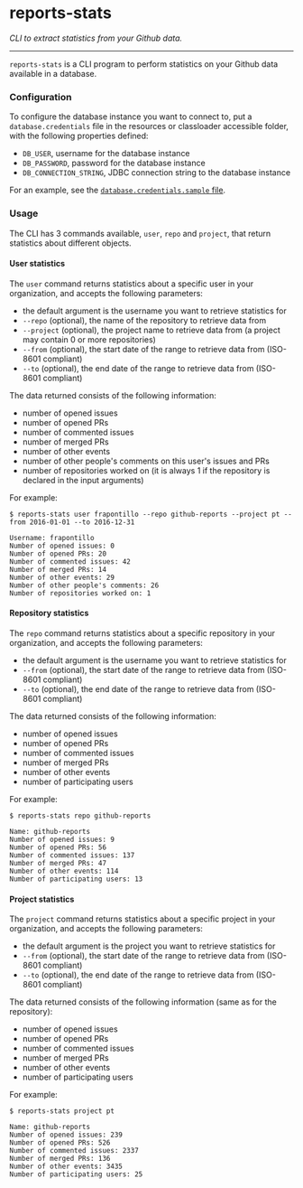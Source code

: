 reports-stats
=============

_CLI to extract statistics from your Github data._

-------------

`reports-stats` is a CLI program to perform statistics on your Github data available in a database.

### Configuration

To configure the database instance you want to connect to, put a `database.credentials` file in the resources or classloader accessible folder, with
the following properties defined:

* `DB_USER`, username for the database instance
* `DB_PASSWORD`, password for the database instance
* `DB_CONNECTION_STRING`, JDBC connection string to the database instance

For an example, see the [`database.credentials.sample` file](src/main/resources/database.credentials.sample).

### Usage

The CLI has 3 commands available, `user`, `repo` and `project`, that return statistics about different objects.

#### User statistics

The `user` command returns statistics about a specific user in your organization, and accepts the following parameters:

* the default argument is the username you want to retrieve statistics for
* `--repo` (optional), the name of the repository to retrieve data from
* `--project` (optional), the project name to retrieve data from (a project may contain 0 or more repositories)
* `--from` (optional), the start date of the range to retrieve data from (ISO-8601 compliant)
* `--to` (optional), the end date of the range to retrieve data from (ISO-8601 compliant)

The data returned consists of the following information:

* number of opened issues
* number of opened PRs
* number of commented issues
* number of merged PRs
* number of other events
* number of other people's comments on this user's issues and PRs
* number of repositories worked on (it is always 1 if the repository is declared in the input arguments)

For example:

```shell
$ reports-stats user frapontillo --repo github-reports --project pt --from 2016-01-01 --to 2016-12-31

Username: frapontillo
Number of opened issues: 0
Number of opened PRs: 20
Number of commented issues: 42
Number of merged PRs: 14
Number of other events: 29
Number of other people's comments: 26
Number of repositories worked on: 1
```

#### Repository statistics

The `repo` command returns statistics about a specific repository in your organization, and accepts the following parameters:

* the default argument is the username you want to retrieve statistics for
* `--from` (optional), the start date of the range to retrieve data from (ISO-8601 compliant)
* `--to` (optional), the end date of the range to retrieve data from (ISO-8601 compliant)

The data returned consists of the following information:

* number of opened issues
* number of opened PRs
* number of commented issues
* number of merged PRs
* number of other events
* number of participating users

For example:

```shell
$ reports-stats repo github-reports

Name: github-reports
Number of opened issues: 9
Number of opened PRs: 56
Number of commented issues: 137
Number of merged PRs: 47
Number of other events: 114
Number of participating users: 13
```

#### Project statistics

The `project` command returns statistics about a specific project in your organization, and accepts the following parameters:

* the default argument is the project you want to retrieve statistics for
* `--from` (optional), the start date of the range to retrieve data from (ISO-8601 compliant)
* `--to` (optional), the end date of the range to retrieve data from (ISO-8601 compliant)

The data returned consists of the following information (same as for the repository):

* number of opened issues
* number of opened PRs
* number of commented issues
* number of merged PRs
* number of other events
* number of participating users


For example:

```shell
$ reports-stats project pt

Name: github-reports
Number of opened issues: 239
Number of opened PRs: 526
Number of commented issues: 2337
Number of merged PRs: 136
Number of other events: 3435
Number of participating users: 25
```
